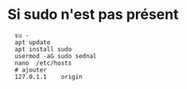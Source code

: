 # Si sudo n'est pas présent

      su -
      apt update
      apt install sudo
      usermod -aG sudo sednal
      nano  /etc/hosts
      # ajouter
      127.0.1.1    origin
